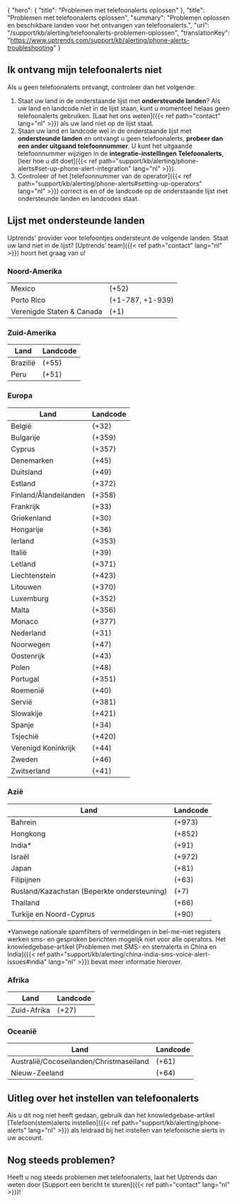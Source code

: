 {
  "hero": {
    "title": "Problemen met telefoonalerts oplossen"
  },
  "title": "Problemen met telefoonalerts oplossen",
  "summary": "Problemen oplossen en beschikbare landen voor het ontvangen van telefoonalerts.",
  "url": "/support/kb/alerting/telefoonalerts-problemen-oplossen",
  "translationKey": "https://www.uptrends.com/support/kb/alerting/phone-alerts-troubleshooting"
}

## Ik ontvang mijn telefoonalerts niet

Als u geen telefoonalerts ontvangt, controleer dan het volgende:

1.  Staat uw land in de onderstaande lijst met **ondersteunde landen**? Als uw land en landcode niet in de lijst staan, kunt u momenteel helaas geen telefoonalerts gebruiken. [Laat het ons weten]({{< ref path="contact" lang="nl" >}}) als uw land niet op de lijst staat.
2.  Staan uw land en landcode wel in de onderstaande lijst met **ondersteunde landen** en ontvangt u geen telefoonalerts, **probeer dan een ander uitgaand telefoonnummer**. U kunt het uitgaande telefoonnummer wijzigen in de **integratie-instellingen Telefoonalerts**, [leer hoe u dit doet]({{< ref path="support/kb/alerting/phone-alerts#set-up-phone-alert-integration" lang="nl" >}}).
3.  Controleer of het [telefoonnummer van de operator]({{< ref path="support/kb/alerting/phone-alerts#setting-up-operators" lang="nl" >}}) correct is en of de landcode op de onderstaande lijst met ondersteunde landen en landcodes staat.

## Lijst met ondersteunde landen

Uptrends' provider voor telefoontjes ondersteunt de volgende landen. Staat uw land niet in de lijst? [Uptrends' team]({{< ref path="contact" lang="nl" >}}) hoort het graag van u!

### Noord-Amerika

|                        |                  |
|------------------------|------------------|
| Mexico                 | (\+52)            |
| Porto Rico            | (\+1-787, \+1-939) |
| Verenigde Staten & Canada | (\+1)             |

### Zuid-Amerika

|Land |Landcode|
|--------|------------|
|Brazilië  |(\+55)      |
|Peru    |(\+51)      |

### Europa

|Land                |Landcode|
|-----------------------|------------|
|België                |(\+32)      |
|Bulgarije               |(\+359)     |
|Cyprus                 |(\+357)     |
|Denemarken                |(\+45)      |
|Duitsland                |(\+49)      |
|Estland                |(\+372)     |
|Finland/Ålandeilanden  |(\+358)     |
|Frankrijk                 |(\+33)      |
|Griekenland                 |(\+30)      |
|Hongarije                |(\+36)      |
|Ierland                |(\+353)     |
|Italië                  |(\+39)      |
|Letland                 |(\+371)     |
|Liechtenstein          |(\+423)     |
|Litouwen              |(\+370)     |
|Luxemburg             |(\+352)     |
|Malta                  |(\+356)     |
|Monaco                 |(\+377)     |
|Nederland            |(\+31)      |
|Noorwegen                 |(\+47)      |
|Oostenrijk                |(\+43)      |
|Polen                 |(\+48)      |
|Portugal               |(\+351)     |
|Roemenië                |(\+40)      |
|Servië                 |(\+381)     |
|Slowakije               |(\+421)     |
|Spanje                  |(\+34)      |
|Tsjechië         |(\+420)     |
|Verenigd Koninkrijk         |(\+44)      |
|Zweden                 |(\+46)      |
|Zwitserland            |(\+41)      |

### Azië

|Land                             |Landcode|
|------------------------------------|------------|
|Bahrein                             |(\+973)     |
|Hongkong                           |(\+852)     |
|India\*                             |(\+91)      |
|Israël                              |(\+972)     |
|Japan                               |(\+81)      |
|Filipijnen                         |(\+63)      |
|Rusland/Kazachstan (Beperkte ondersteuning) |(\+7)       |
|Thailand                            |(\+66)      |
|Turkije en Noord-Cyprus          |(\+90)      |

\*Vanwege nationale spamfilters of vermeldingen in bel-me-niet registers werken sms- en gesproken berichten mogelijk niet voor alle operators. Het knowledgebase-artikel [Problemen met SMS- en stemalerts in China en India]({{< ref path="support/kb/alerting/china-india-sms-voice-alert-issues#india" lang="nl" >}}) bevat meer informatie hierover.

### Afrika

|Land       |Landcode|
|--------------|------------|
|Zuid-Afrika  |(\+27)      |

### Oceanië

|Land                           |Landcode|
|----------------------------------|------------|
|Australië/Cocoseilanden/Christmaseiland  |(\+61)      |
|Nieuw-Zeeland                       |(\+64)      |

## Uitleg over het instellen van telefoonalerts

Als u dit nog niet heeft gedaan, gebruik dan het knowledgebase-artikel [Telefoon(stem)alerts instellen]({{< ref path="support/kb/alerting/phone-alerts" lang="nl" >}}) als leidraad bij het instellen van telefonische alerts in uw account.

## Nog steeds problemen?

Heeft u nog steeds problemen met telefoonalerts, laat het Uptrends dan weten door [Support een bericht te sturen]({{< ref path="contact" lang="nl" >}})!
